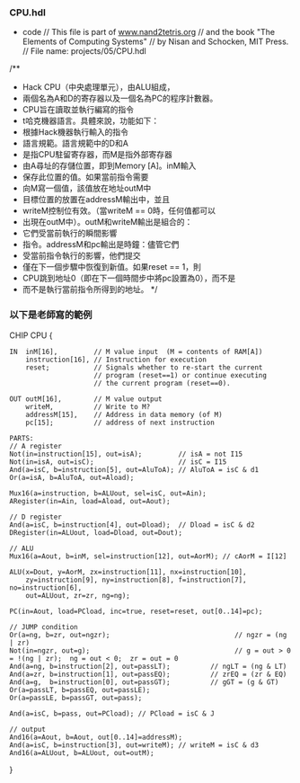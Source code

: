 ### CPU.hdl
* code
// This file is part of www.nand2tetris.org
// and the book "The Elements of Computing Systems"
// by Nisan and Schocken, MIT Press.
// File name: projects/05/CPU.hdl

/**
 * Hack CPU（中央處理單元），由ALU組成，
 * 兩個名為A和D的寄存器以及一個名為PC的程序計數器。
 * CPU旨在讀取並執行編寫的指令
 * t哈克機器語言。具體來說，功能如下：
 * 根據Hack機器執行輸入的指令
 * 語言規範。語言規範中的D和A
 * 是指CPU駐留寄存器，而M是指外部寄存器
 * 由A尋址的存儲位置，即到Memory [A]。inM輸入
 * 保存此位置的值。如果當前指令需要
 * 向M寫一個值，該值放在地址outM中
 * 目標位置的放置在addressM輸出中，並且
 * writeM控制位有效。（當writeM == 0時，任何值都可以
 * 出現在outM中）。outM和writeM輸出是組合的：
 * 它們受當前執行的瞬間影響
 * 指令。addressM和pc輸出是時鐘：儘管它們
 * 受當前指令執行的影響，他們提交
 * 僅在下一個步驟中恢復到新值。如果reset == 1，則
 * CPU跳到地址0（即在下一個時間步中將pc設置為0），而不是
 * 而不是執行當前指令所得到的地址。 
 */

### 以下是老師寫的範例

CHIP CPU {

    IN  inM[16],         // M value input  (M = contents of RAM[A])
        instruction[16], // Instruction for execution
        reset;           // Signals whether to re-start the current
                         // program (reset==1) or continue executing
                         // the current program (reset==0).

    OUT outM[16],        // M value output
        writeM,          // Write to M? 
        addressM[15],    // Address in data memory (of M)
        pc[15];          // address of next instruction

    PARTS:
    // A register
    Not(in=instruction[15], out=isA);         // isA = not I15
    Not(in=isA, out=isC);                     // isC = I15
    And(a=isC, b=instruction[5], out=AluToA); // AluToA = isC & d1
    Or(a=isA, b=AluToA, out=Aload);
    
    Mux16(a=instruction, b=ALUout, sel=isC, out=Ain);
    ARegister(in=Ain, load=Aload, out=Aout);
    
    // D register
    And(a=isC, b=instruction[4], out=Dload);  // Dload = isC & d2
    DRegister(in=ALUout, load=Dload, out=Dout);
    
    // ALU
    Mux16(a=Aout, b=inM, sel=instruction[12], out=AorM); // cAorM = I[12]
    
    ALU(x=Dout, y=AorM, zx=instruction[11], nx=instruction[10], 
        zy=instruction[9], ny=instruction[8], f=instruction[7], no=instruction[6], 
        out=ALUout, zr=zr, ng=ng);
    
    PC(in=Aout, load=PCload, inc=true, reset=reset, out[0..14]=pc);
    
    // JUMP condition
    Or(a=ng, b=zr, out=ngzr);			                    // ngzr = (ng | zr)
    Not(in=ngzr, out=g);			                        // g = out > 0 = !(ng | zr);  ng = out < 0;  zr = out = 0
    And(a=ng, b=instruction[2], out=passLT);          // ngLT = (ng & LT)
    And(a=zr, b=instruction[1], out=passEQ);          // zrEQ = (zr & EQ)
    And(a=g,  b=instruction[0], out=passGT);          // gGT = (g & GT)
    Or(a=passLT, b=passEQ, out=passLE);
    Or(a=passLE, b=passGT, out=pass);

    And(a=isC, b=pass, out=PCload); // PCload = isC & J

    // output
    And16(a=Aout, b=Aout, out[0..14]=addressM);
    And(a=isC, b=instruction[3], out=writeM); // writeM = isC & d3
    And16(a=ALUout, b=ALUout, out=outM);
}


